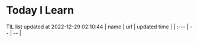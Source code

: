 # Today I Learn 
TIL list updated at 2022-12-29 02:10:44
| name | url | updated time |
| :--- | -- | -- |
